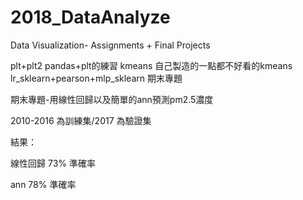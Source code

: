 # 2018_DataAnalyze
Data Visualization- Assignments + Final Projects

plt+plt2 pandas+plt的練習
kmeans 自己製造的一點都不好看的kmeans
lr_sklearn+pearson+mlp_sklearn 期末專題

期末專題-用線性回歸以及簡單的ann預測pm2.5濃度

2010-2016 為訓練集/2017 為驗證集

結果：

線性回歸 73% 準確率

ann 78% 準確率
